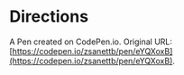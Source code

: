 # Directions

A Pen created on CodePen.io. Original URL: [https://codepen.io/zsanettb/pen/eYQXoxB](https://codepen.io/zsanettb/pen/eYQXoxB).

